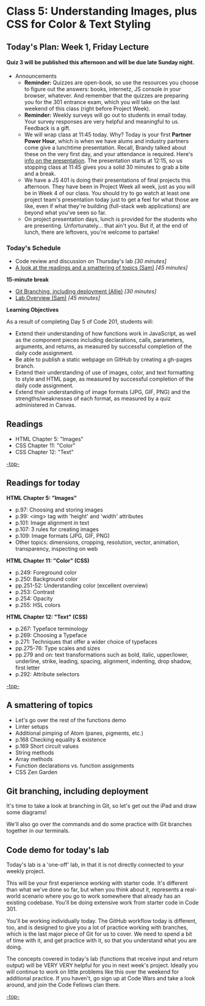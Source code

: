 # Class 5: Understanding Images, plus CSS for Color & Text Styling

<a id="top"></a>
## Today's Plan: Week 1, Friday Lecture

#### Quiz 3 will be published this afternoon and will be due late Sunday night.

- Announcements
	- **Reminder:** Quizzes are open-book, so use the resources you choose to figure out the answers: books, internetz, JS console in your browser, whatever. And remember that the quizzes are preparing you for the 301 entrance exam, which you will take on the last weekend of this class (right before Project Week).
	- **Reminder:** Weekly surveys will go out to students in email today. Your survey responses are very helpful and meaningful to us. Feedback is a gift.
	- We will wrap class at 11:45 today. Why? Today is your first **Partner Power Hour**, which is when we have alums and industry partners come give a lunchtime presentation. Recall, Brandy talked about these on the very first day, and your attendance is required. Here's [info on the presentation](https://www.eventbrite.com/e/partner-power-hour-its-a-trap-remarkably-common-user-interface-traps-and-how-to-avoid-them-tickets-37852528933?aff=CFcalendar). The presentation starts at 12:15, so us stopping class at 11:45 gives you a solid 30 minutes to grab a bite and a break.
	- We have a JS 401 is doing their presentations of  final projects this afternoon. They have been in Project Week all week, just as you will be in Week 4 of our class. You should try to go watch at least one project team's presentation today just to get a feel for what those are like, even if what they're building (full-stack web applications) are beyond what you've seen so far.
	- On project presentation days, lunch is provided for the students who are presenting. Unfortunately... that ain't you. But if, at the end of lunch, there are leftovers, you're welcome to partake!

### Today's Schedule
- Code review and discussion on Thursday's lab *[30 minutes]*
- [A look at the readings and a smattering of topics (Sam)](#smattering) *[45 minutes]*

**15-minute break**

- [Git Branching, including deployment (Allie)](#git) *[30 minutes]*
- [Lab Overview (Sam)](#lab) *[45 minutes]*

**Learning Objectives**

As a result of completing Day 5 of Code 201, students will:

- Extend their understanding of how functions work in JavaScript, as well as the component pieces including declarations, calls, parameters, arguments, and returns, as measured by successful completion of the daily code assignment.
- Be able to publish a static webpage on GitHub by creating a gh-pages branch.
- Extend their understanding of use of images, color, and text formatting to style and HTML page, as measured by successful completion of the daily code assignment.
- Extend their understanding of image formats (JPG, GIF, PNG) and the strengths/weaknesses of each format, as measured by a quiz administered in Canvas.

## Readings

- HTML Chapter 5: "Images"
- CSS Chapter 11: "Color"
- CSS Chapter 12: "Text"

[-top-](#top)

<a id="readings"></a>
## Readings for today

**HTML Chapter 5: "Images"**

- p.97: Choosing and storing images
- p.99: \<img> tag with 'height' and 'width' attributes
- p.101: Image alignment in text
- p.107: 3 rules for creating images
- p.109: Image formats (JPG, GIF, PNG)
- Other topics: dimensions, cropping, resolution, vector, animation, transparency, inspecting on web

**HTML Chapter 11: "Color" (CSS)**

- p.249: Foreground color
- p.250: Background color
- pp.251-52: Understanding color (excellent overview)
- p.253: Contrast
- p.254: Opacity
- p.255: HSL colors

**HTML Chapter 12: "Text" (CSS)**

- p.267: Typeface terminology
- p.269: Choosing a Typeface
- p.271: Techniques that offer a wider choice of typefaces
- pp.275-76: Type scales and sizes
- pp.279 and on: text transformations such as bold, italic, upper/lower, underline, strike, leading, spacing, alignment, indenting, drop shadow, first letter
- p.292: Attribute selectors

[-top-](#top)

<a id="smattering"></a>
## A smattering of topics

- Let's go over the rest of the functions demo
- Linter setups
- Additional pimping of Atom (panes, pigments, etc.)
- p.168 Checking equality & existence
- p.169 Short circuit values
- String methods
- Array methods
- Function declarations vs. function assignments
- CSS Zen Garden

<a id="git"></a>
## Git branching, including deployment

It's time to take a look at branching in Git, so let's get out the iPad and draw some diagrams!

We'll also go over the commands and do some practice with Git branches together in our terminals.

<a id="lab"></a>
## Code demo for today's lab

Today's lab is a 'one-off' lab, in that it is not directly connected to your weekly project.

This will be your first experience working with starter code. It's different than what we've done so far, but when you think about it, represents a real-world scenario where you go to work somewhere that already has an existing codebase. You'll be doing extensive work from starter code in Code 301.

You'll be working individually today. The GitHub workflow today is different, too, and is designed to give you a lot of practice working with branches, which is the last major piece of Git for us to cover. We need to spend a bit of time with it, and get practice with it, so that you understand what you are doing.

The concepts covered in today's lab (functions that receive input and return output) will be VERY VERY helpful for you in next week's project. Ideally you will continue to work on little problems like this over the weekend for additional practice. If you haven't, go sign up at Code Wars and take a look around, and join the Code Fellows clan there.

[-top-](#top)
